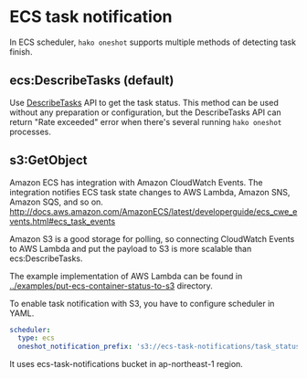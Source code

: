 # ECS task notification
In ECS scheduler, `hako oneshot` supports multiple methods of detecting task finish.

## ecs:DescribeTasks (default)
Use [DescribeTasks](http://docs.aws.amazon.com/AmazonECS/latest/APIReference/API_DescribeTasks.html) API to get the task status.
This method can be used without any preparation or configuration, but the DescribeTasks API can return "Rate exceeded" error when there's several running `hako oneshot` processes.

## s3:GetObject
Amazon ECS has integration with Amazon CloudWatch Events. The integration notifies ECS task state changes to AWS Lambda, Amazon SNS, Amazon SQS, and so on.
http://docs.aws.amazon.com/AmazonECS/latest/developerguide/ecs_cwe_events.html#ecs_task_events

Amazon S3 is a good storage for polling, so connecting CloudWatch Events to AWS Lambda and put the payload to S3 is more scalable than ecs:DescribeTasks.

The example implementation of AWS Lambda can be found in [../examples/put-ecs-container-status-to-s3](../examples/put-ecs-container-status-to-s3) directory.

To enable task notification with S3, you have to configure scheduler in YAML.

```yaml
scheduler:
  type: ecs
  oneshot_notification_prefix: 's3://ecs-task-notifications/task_statuses?region=ap-northeast-1'
```

It uses ecs-task-notifications bucket in ap-northeast-1 region.
